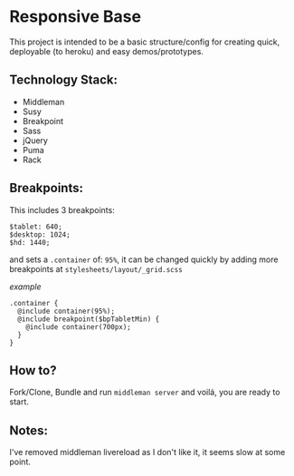# Responsive Base

This project is intended to be a basic structure/config for creating quick, deployable (to heroku) and easy demos/prototypes.

## Technology Stack:
- Middleman
- Susy
- Breakpoint
- Sass
- jQuery
- Puma
- Rack


## Breakpoints:

This includes 3 breakpoints:

```
$tablet: 640;
$desktop: 1024;
$hd: 1440;
```

and sets a `.container` of: `95%`, it can be changed quickly by adding more breakpoints at `stylesheets/layout/_grid.scss`

*example*
```
.container {
  @include container(95%);
  @include breakpoint($bpTabletMin) {
    @include container(700px);
  }
}
```

## How to?

Fork/Clone, Bundle and run `middleman server` and voilá, you are ready to start.

## Notes:

I've removed middleman livereload as I don't like it, it seems slow at some point.

